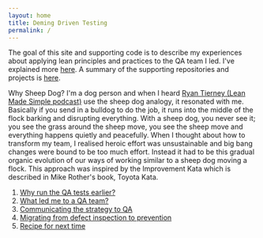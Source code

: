 ```yaml
---
layout: home
title: Deming Driven Testing
permalink: /
---
```


The goal of this site and supporting code is to describe my experiences about applying lean principles and practices to the QA team I led. 
I've explained more [here](/about).
A summary of the supporting repositories and projects is [here](RepositoriesAndProjects).

Why Sheep Dog? I'm a dog person and when I heard [Ryan Tierney (Lean Made Simple podcast)](https://youtube.com/clip/UgkxesmBzvq8mTLdD9ATv4epw1bAVDz6Ln6x?si=LrO6ScEXzI4-VbAV) use the sheep dog analogy, it resonated with me. 
Basically if you send in a bulldog to do the job, it runs into the middle of the flock barking and disrupting everything. 
With a sheep dog, you never see it; you see the grass around the sheep move, you see the sheep move and everything happens quietly and peacefully. 
When I thought about how to transform my team, I realised heroic effort was unsustainable and big bang changes were bound to be too much effort. 
Instead it had to be this gradual organic evolution of our ways of working similar to a sheep dog moving a flock. 
This approach was inspired by the Improvement Kata which is described in Mike Rother's book, Toyota Kata.

1. [Why run the QA tests earlier?](Why%20run%20the%20QA%20tests%20earlier/index)
2. [What led me to a QA team?](What%20led%20me%20to%20a%20QA%20team/index)
3. [Communicating the strategy to QA](Communicating%20the%20strategy%20to%20QA/index)
4. [Migrating from defect inspection to prevention](Migrating%20from%20defect%20inspection%20to%20prevention/index)
5. [Recipe for next time](Recipe%20for%20next%20time/index)
